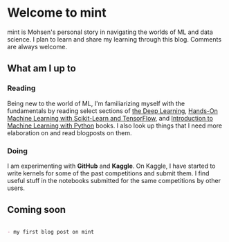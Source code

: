 # Welcome to mint

mint is Mohsen's personal story in navigating the worlds of ML and data science. I plan to learn and share my learning through this blog. Comments are always welcome.

## What am I up to

### Reading 

Being new to the world of ML, I'm familiarizing myself with the fundamentals by reading select sections of [the Deep Learning](https://www.deeplearningbook.org), [Hands-On Machine Learning with Scikit-Learn and TensorFlow](https://www.oreilly.com/library/view/hands-on-machine-learning/9781491962282), and [Introduction to Machine Learning with Python](https://www.oreilly.com/library/view/introduction-to-machine/9781449369880) books. I also look up things that I need more elaboration on and read blogposts on them.

### Doing

I am experimenting with **GitHub** and **Kaggle**. On Kaggle, I have started to write kernels for some of the past competitions and submit them. I find useful stuff in the notebooks submitted for the same competitions by other users. 

## Coming soon

```markdown

- my first blog post on mint

```
